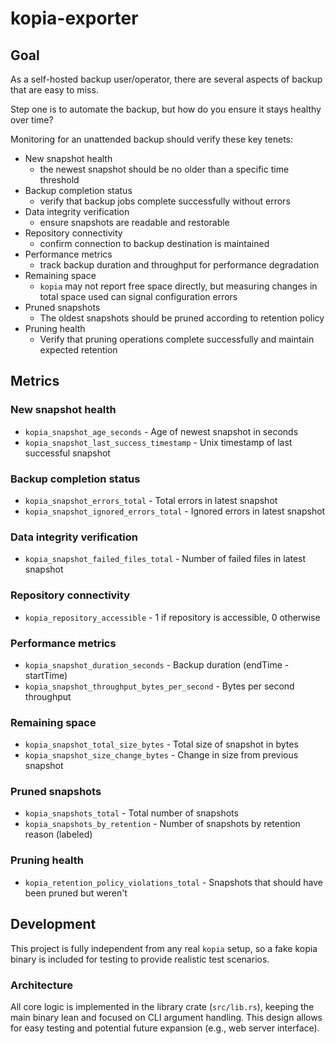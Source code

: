 # kopia-exporter

## Goal

As a self-hosted backup user/operator, there are several aspects of backup that are easy to miss.

Step one is to automate the backup, but how do you ensure it stays healthy over time?

Monitoring for an unattended backup should verify these key tenets:
- New snapshot health
    - the newest snapshot should be no older than a specific time threshold
- Backup completion status
    - verify that backup jobs complete successfully without errors
- Data integrity verification
    - ensure snapshots are readable and restorable
- Repository connectivity
    - confirm connection to backup destination is maintained
- Performance metrics
    - track backup duration and throughput for performance degradation
- Remaining space
    - `kopia` may not report free space directly, but measuring changes in total space used can signal configuration errors
- Pruned snapshots
    - The oldest snapshots should be pruned according to retention policy
- Pruning health
    - Verify that pruning operations complete successfully and maintain expected retention

## Metrics

### New snapshot health
- `kopia_snapshot_age_seconds` - Age of newest snapshot in seconds
- `kopia_snapshot_last_success_timestamp` - Unix timestamp of last successful snapshot

### Backup completion status
- `kopia_snapshot_errors_total` - Total errors in latest snapshot
- `kopia_snapshot_ignored_errors_total` - Ignored errors in latest snapshot

### Data integrity verification
- `kopia_snapshot_failed_files_total` - Number of failed files in latest snapshot

### Repository connectivity
- `kopia_repository_accessible` - 1 if repository is accessible, 0 otherwise

### Performance metrics
- `kopia_snapshot_duration_seconds` - Backup duration (endTime - startTime)
- `kopia_snapshot_throughput_bytes_per_second` - Bytes per second throughput

### Remaining space
- `kopia_snapshot_total_size_bytes` - Total size of snapshot in bytes
- `kopia_snapshot_size_change_bytes` - Change in size from previous snapshot

### Pruned snapshots
- `kopia_snapshots_total` - Total number of snapshots
- `kopia_snapshots_by_retention` - Number of snapshots by retention reason (labeled)

### Pruning health
- `kopia_retention_policy_violations_total` - Snapshots that should have been pruned but weren't

## Development

This project is fully independent from any real `kopia` setup, so a fake kopia binary is included for testing to provide realistic test scenarios.

### Architecture

All core logic is implemented in the library crate (`src/lib.rs`), keeping the main binary lean and focused on CLI argument handling. This design allows for easy testing and potential future expansion (e.g., web server interface).
